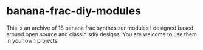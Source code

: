 # banana-frac-diy-modules
This is an archive of 18 banana frac synthesizer modules I designed based around open source and classic sdiy designs.  You are welcome to use them in your own projects.
